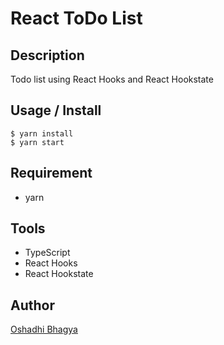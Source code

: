 # React ToDo List

## Description

Todo list using React Hooks and React Hookstate

## Usage / Install

```console
$ yarn install
$ yarn start
```

## Requirement

- yarn

## Tools

- TypeScript
- React Hooks
- React Hookstate

## Author

[Oshadhi Bhagya](https://github.com/BhagyaOshadhi)
